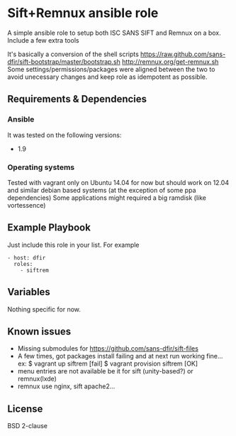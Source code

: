 # Sift+Remnux ansible role

A simple ansible role to setup both ISC SANS SIFT and Remnux on a box.
Include a few extra tools

It's basically a conversion of the shell scripts
https://raw.github.com/sans-dfir/sift-bootstrap/master/bootstrap.sh
http://remnux.org/get-remnux.sh
Some settings/permissions/packages were aligned between the two to avoid unecessary changes and keep role as idempotent as possible.

## Requirements & Dependencies

### Ansible
It was tested on the following versions:
 * 1.9

### Operating systems

Tested with vagrant only on Ubuntu 14.04 for now but should work on 12.04 and similar debian based systems (at the exception of some ppa dependencies)
Some applications might required a big ramdisk (like vortessence)

## Example Playbook

Just include this role in your list.
For example

```
- host: dfir
  roles:
    - siftrem
```

## Variables

Nothing specific for now.

## Known issues

* Missing submodules for https://github.com/sans-dfir/sift-files
* A few times, got packages install failing and at next run working fine...
ex:
$ vagrant up siftrem
[fail]
$ vagrant provision siftrem
[OK]
* menu entries are not available be it for sift (unity-based?) or remnux(lxde)
* remnux use nginx, sift apache2...

## License

BSD 2-clause


